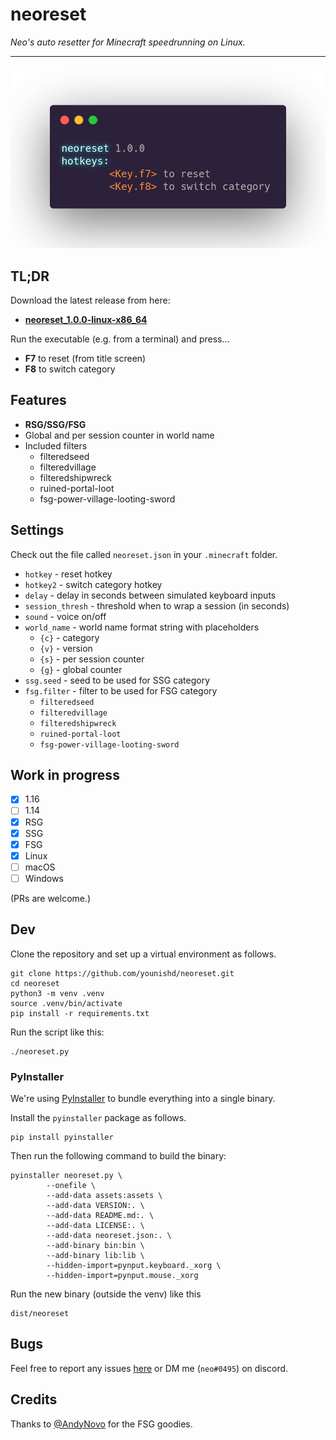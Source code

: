 # neoreset

_Neo's auto resetter for Minecraft speedrunning on Linux._

---

![](screen.png)

## TL;DR

Download the latest release from here:

- **[neoreset_1.0.0-linux-x86_64](https://github.com/younishd/neoreset/releases/download/v1.0.0/neoreset_1.0.0-linux-x86_64)**

Run the executable (e.g. from a terminal) and press…
- **F7** to reset (from title screen)
- **F8** to switch category

## Features

- **RSG/SSG/FSG**
- Global and per session counter in world name
- Included filters
    - filteredseed
    - filteredvillage
    - filteredshipwreck
    - ruined-portal-loot
    - fsg-power-village-looting-sword

## Settings

Check out the file called `neoreset.json` in your `.minecraft` folder.

- `hotkey` - reset hotkey
- `hotkey2` - switch category hotkey
- `delay` - delay in seconds between simulated keyboard inputs
- `session_thresh` - threshold when to wrap a session (in seconds)
- `sound` - voice on/off
- `world_name` - world name format string with placeholders
    - `{c}` - category
    - `{v}` - version
    - `{s}` - per session counter
    - `{g}` - global counter
- `ssg.seed` - seed to be used for SSG category
- `fsg.filter` - filter to be used for FSG category
    - `filteredseed`
    - `filteredvillage`
    - `filteredshipwreck`
    - `ruined-portal-loot`
    - `fsg-power-village-looting-sword`

## Work in progress

- [x] 1.16
- [ ] 1.14
- [x] RSG
- [x] SSG
- [x] FSG
- [x] Linux
- [ ] macOS
- [ ] Windows

(PRs are welcome.)

## Dev

Clone the repository and set up a virtual environment as follows.

```
git clone https://github.com/younishd/neoreset.git
cd neoreset
python3 -m venv .venv
source .venv/bin/activate
pip install -r requirements.txt
```

Run the script like this:

```
./neoreset.py
```

### PyInstaller

We're using [PyInstaller](https://pyinstaller.readthedocs.io) to bundle everything into a single binary.

Install the `pyinstaller` package as follows.

```
pip install pyinstaller
```

Then run the following command to build the binary:

```
pyinstaller neoreset.py \
        --onefile \
        --add-data assets:assets \
        --add-data VERSION:. \
        --add-data README.md:. \
        --add-data LICENSE:. \
        --add-data neoreset.json:. \
        --add-binary bin:bin \
        --add-binary lib:lib \
        --hidden-import=pynput.keyboard._xorg \
        --hidden-import=pynput.mouse._xorg
```

Run the new binary (outside the venv) like this

```
dist/neoreset
```

## Bugs

Feel free to report any issues [here](https://github.com/younishd/neoreset/issues) or DM me (`neo#0495`) on discord.

## Credits

Thanks to [@AndyNovo](https://github.com/andynovo) for the FSG goodies.

